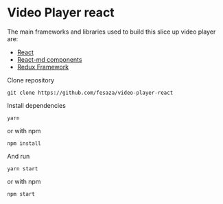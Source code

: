 # Video Player react

The main frameworks and libraries used to build this slice up video player are:

- [React](https://reactjs.org)
- [React-md components](https://react-md.mlaursen.com/)
- [Redux Framework](https://redux.js.org/)

Clone repository

```git clone https://github.com/fesaza/video-player-react```

Install dependencies

```yarn```

or with npm

```npm install```

And run

```yarn start```

or with npm

```npm start```
